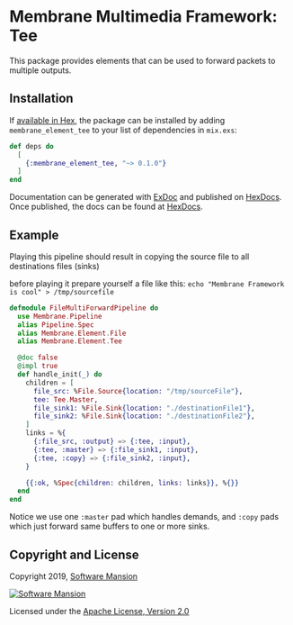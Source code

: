 # Membrane Multimedia Framework: Tee

This package provides elements that can be used to forward packets to multiple outputs.

## Installation

If [available in Hex](https://hex.pm/docs/publish), the package can be installed
by adding `membrane_element_tee` to your list of dependencies in `mix.exs`:

```elixir
def deps do
  [
    {:membrane_element_tee, "~> 0.1.0"}
  ]
end
```

Documentation can be generated with [ExDoc](https://github.com/elixir-lang/ex_doc)
and published on [HexDocs](https://hexdocs.pm). Once published, the docs can
be found at [HexDocs](https://hexdocs.pm/membrane_element_tee).

## Example

Playing this pipeline should result in copying the source file to all destinations files (sinks)

before playing it prepare yourself a file like this:
`echo "Membrane Framework is cool" > /tmp/sourcefile`

```elixir
defmodule FileMultiForwardPipeline do
  use Membrane.Pipeline
  alias Pipeline.Spec
  alias Membrane.Element.File
  alias Membrane.Element.Tee

  @doc false
  @impl true
  def handle_init(_) do
    children = [
      file_src: %File.Source{location: "/tmp/sourceFile"},
      tee: Tee.Master,
      file_sink1: %File.Sink{location: "./destinationFile1"},
      file_sink2: %File.Sink{location: "./destinationFile2"},
    ]
    links = %{
      {:file_src, :output} => {:tee, :input},
      {:tee, :master} => {:file_sink1, :input},
      {:tee, :copy} => {:file_sink2, :input},
    }

    {{:ok, %Spec{children: children, links: links}}, %{}}
  end
end
```

Notice we use one `:master` pad which handles demands, and `:copy` pads which just forward same buffers to one or more sinks.

## Copyright and License

Copyright 2019, [Software Mansion](https://swmansion.com/?utm_source=git&utm_medium=readme&utm_campaign=membrane)

[![Software Mansion](https://membraneframework.github.io/static/logo/swm_logo_readme.png)](https://swmansion.com/?utm_source=git&utm_medium=readme&utm_campaign=membrane)

Licensed under the [Apache License, Version 2.0](LICENSE)

